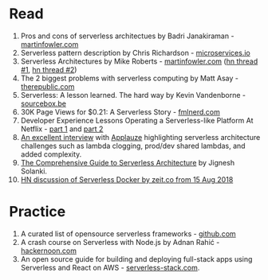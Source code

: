 # Read

1. Pros and cons of serverless architectues by Badri Janakiraman - [martinfowler.com](https://martinfowler.com/bliki/Serverless.html)
2. Serverless pattern description by Chris Richardson - [microservices.io](http://microservices.io/patterns/deployment/serverless-deployment.html)
3. Serverless Architectures by Mike Roberts - [martinfowler.com](https://martinfowler.com/articles/serverless.html) ([hn thread #1](https://news.ycombinator.com/item?id=12115128), [hn thread #2](https://news.ycombinator.com/item?id=11921208))
4. The 2 biggest problems with serverless computing by Matt Asay - [therepublic.com](https://www.techrepublic.com/article/the-2-biggest-problems-with-serverless-computing/)
5. Serverless: A lesson learned. The hard way by Kevin Vandenborne - [sourcebox.be](https://sourcebox.be/blog/2017/08/07/serverless-a-lesson-learned-the-hard-way/)
6. 30K Page Views for $0.21: A Serverless Story - [fmlnerd.com](https://fmlnerd.com/2016/08/16/30k-page-views-for-0-21-a-serverless-story/)
7. Developer Experience Lessons Operating a Serverless-like Platform At Netflix - [part 1](https://medium.com/netflix-techblog/developer-experience-lessons-operating-a-serverless-like-platform-at-netflix-part-ii-63a376c28228) and [part 2](https://medium.com/netflix-techblog/developer-experience-lessons-operating-a-serverless-like-platform-at-netflix-part-ii-63a376c28228)
8. [An excellent interview](https://github.com/snap-ci/snap-ci-blog-content/blob/master/posts/2016-05-30-serverless-architecture-aws-lambda-dynamodb-applauze.md) with [Applauze](https://www.applauze.com/) highlighting serverless architecture challenges such as lambda clogging, prod/dev shared lambdas, and added complexity.
9. [The Comprehensive Guide to Serverless Architecture](https://www.simform.com/serverless-architecture-guide/) by Jignesh Solanki.
10. [HN discussion of Serverless Docker by zeit.co from 15 Aug 2018](https://news.ycombinator.com/item?id=17759516)

# Practice
1. A curated list of opensource serverless frameworks - [github.com](https://github.com/kaxap/serverless_list)
2. A crash course on Serverless with Node.js by Adnan Rahić - [hackernoon.com](https://hackernoon.com/a-crash-course-on-serverless-with-node-js-632b37d58b44)
3. An open source guide for building and deploying full-stack apps using Serverless and React on AWS - [serverless-stack.com](https://serverless-stack.com/). 
